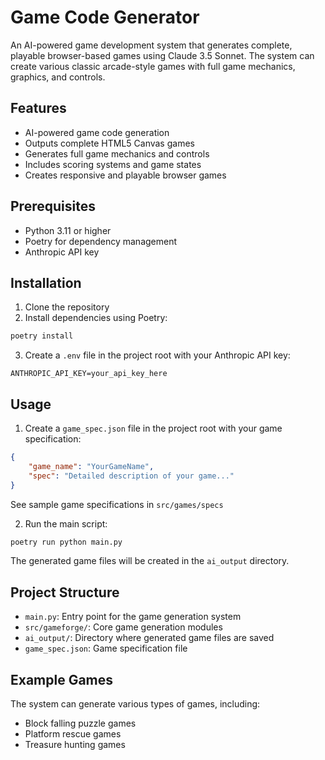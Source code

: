 # Game Code Generator

An AI-powered game development system that generates complete, playable browser-based games using Claude 3.5 Sonnet. The system can create various classic arcade-style games with full game mechanics, graphics, and controls.

## Features

- AI-powered game code generation
- Outputs complete HTML5 Canvas games
- Generates full game mechanics and controls
- Includes scoring systems and game states
- Creates responsive and playable browser games

## Prerequisites

- Python 3.11 or higher
- Poetry for dependency management
- Anthropic API key

## Installation

1. Clone the repository
2. Install dependencies using Poetry:
```bash
poetry install
```
3. Create a `.env` file in the project root with your Anthropic API key:
```
ANTHROPIC_API_KEY=your_api_key_here
```

## Usage

1. Create a `game_spec.json` file in the project root with your game specification:
```json
{
    "game_name": "YourGameName",
    "spec": "Detailed description of your game..."
}
```
See sample game specifications in `src/games/specs`

2. Run the main script:
```bash
poetry run python main.py
```

The generated game files will be created in the `ai_output` directory.

## Project Structure

- `main.py`: Entry point for the game generation system
- `src/gameforge/`: Core game generation modules
- `ai_output/`: Directory where generated game files are saved
- `game_spec.json`: Game specification file

## Example Games

The system can generate various types of games, including:
- Block falling puzzle games
- Platform rescue games
- Treasure hunting games


